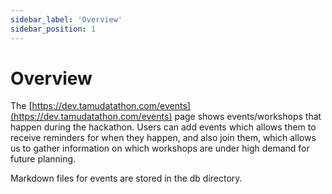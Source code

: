 ```yaml
---
sidebar_label: 'Overview'
sidebar_position: 1
---
```

# Overview

The [https://dev.tamudatathon.com/events](https://dev.tamudatathon.com/events) page shows events/workshops that happen during the hackathon. Users can add events which allows them to receive reminders for when they happen, and also join them, which allows us to gather information on which workshops are under high demand for future planning.

Markdown files for events are stored in the db directory.